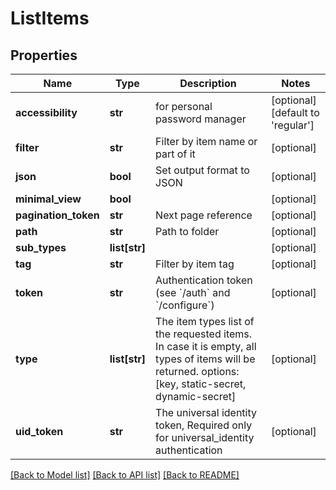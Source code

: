 # ListItems

## Properties
Name | Type | Description | Notes
------------ | ------------- | ------------- | -------------
**accessibility** | **str** | for personal password manager | [optional] [default to 'regular']
**filter** | **str** | Filter by item name or part of it | [optional] 
**json** | **bool** | Set output format to JSON | [optional] 
**minimal_view** | **bool** |  | [optional] 
**pagination_token** | **str** | Next page reference | [optional] 
**path** | **str** | Path to folder | [optional] 
**sub_types** | **list[str]** |  | [optional] 
**tag** | **str** | Filter by item tag | [optional] 
**token** | **str** | Authentication token (see &#x60;/auth&#x60; and &#x60;/configure&#x60;) | [optional] 
**type** | **list[str]** | The item types list of the requested items. In case it is empty, all types of items will be returned. options: [key, static-secret, dynamic-secret] | [optional] 
**uid_token** | **str** | The universal identity token, Required only for universal_identity authentication | [optional] 

[[Back to Model list]](../README.md#documentation-for-models) [[Back to API list]](../README.md#documentation-for-api-endpoints) [[Back to README]](../README.md)


